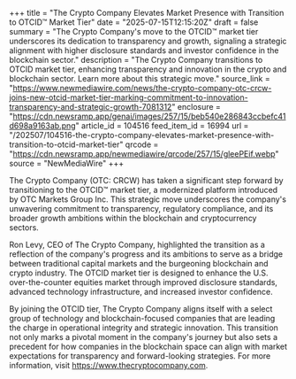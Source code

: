 +++
title = "The Crypto Company Elevates Market Presence with Transition to OTCID™ Market Tier"
date = "2025-07-15T12:15:20Z"
draft = false
summary = "The Crypto Company's move to the OTCID™ market tier underscores its dedication to transparency and growth, signaling a strategic alignment with higher disclosure standards and investor confidence in the blockchain sector."
description = "The Crypto Company transitions to OTCID market tier, enhancing transparency and innovation in the crypto and blockchain sector. Learn more about this strategic move."
source_link = "https://www.newmediawire.com/news/the-crypto-company-otc-crcw-joins-new-otcid-market-tier-marking-commitment-to-innovation-transparency-and-strategic-growth-7081312"
enclosure = "https://cdn.newsramp.app/genai/images/257/15/beb540e286843ccbefc41d698a9163ab.png"
article_id = 104516
feed_item_id = 16994
url = "/202507/104516-the-crypto-company-elevates-market-presence-with-transition-to-otcid-market-tier"
qrcode = "https://cdn.newsramp.app/newmediawire/qrcode/257/15/gleePEif.webp"
source = "NewMediaWire"
+++

<p>The Crypto Company (OTC: CRCW) has taken a significant step forward by transitioning to the OTCID™ market tier, a modernized platform introduced by OTC Markets Group Inc. This strategic move underscores the company's unwavering commitment to transparency, regulatory compliance, and its broader growth ambitions within the blockchain and cryptocurrency sectors.</p><p>Ron Levy, CEO of The Crypto Company, highlighted the transition as a reflection of the company's progress and its ambitions to serve as a bridge between traditional capital markets and the burgeoning blockchain and crypto industry. The OTCID market tier is designed to enhance the U.S. over-the-counter equities market through improved disclosure standards, advanced technology infrastructure, and increased investor confidence.</p><p>By joining the OTCID tier, The Crypto Company aligns itself with a select group of technology and blockchain-focused companies that are leading the charge in operational integrity and strategic innovation. This transition not only marks a pivotal moment in the company's journey but also sets a precedent for how companies in the blockchain space can align with market expectations for transparency and forward-looking strategies. For more information, visit <a href='https://www.thecryptocompany.com' rel='nofollow' target='_blank'>https://www.thecryptocompany.com</a>.</p>